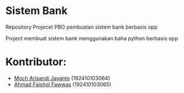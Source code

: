 **Sistem Bank**
==================
Repository Projecet PBO pembuatan sistem bank berbasis opp

 Project membuat sistem bank menggunakan baha python berbasis opp

**Kontributor:**
=============
* [Moch Arisandi Jayanto](https://github.com/MochArisandiJayanto) (192410103064)
* [Ahmad Faishol Fawwas](https://github.com/XBrT-1)	(192410103065)